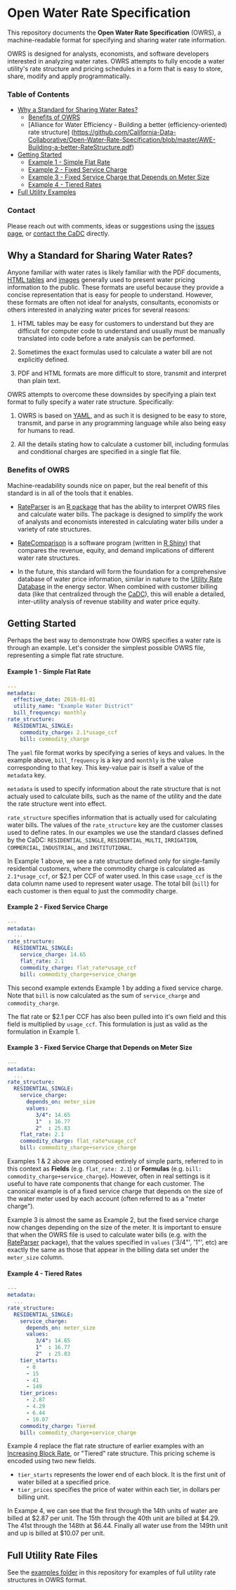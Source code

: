 
# Open Water Rate Specification

This repository documents the **Open Water Rate Specification** (OWRS), a machine-readable format for specifying and sharing water rate information. 

OWRS is designed for analysts, economists, and software developers interested in analyzing water rates. OWRS attempts to fully encode a water utility's rate structure and pricing schedules in a form that is easy to store, share, modify and apply programmatically. 

### Table of Contents

* [Why a Standard for Sharing Water Rates?](#why)
   - [Benefits of OWRS](#benefits)
   - [Alliance for Water Efficiency - Building a better (efficiency-oriented) rate structure] (https://github.com/California-Data-Collaborative/Open-Water-Rate-Specification/blob/master/AWE-Building-a-better-RateStructure.pdf)
* [Getting Started](#getting-started)
   - [Example 1 - Simple Flat Rate](#example1)
   - [Example 2 - Fixed Service Charge](#example2)
   - [Example 3 - Fixed Service Charge that Depends on Meter Size ](#example3)
   - [Example 4 - Tiered Rates](#example4)
* [Full Utility Examples](#utility-examples)

### Contact

Please reach out with comments, ideas or suggestions using the [issues page](https://github.com/California-Data-Collaborative/Open-Water-Rate-Specification/issues), or [contact the CaDC](http://californiadatacollaborative.com/join-us/) directly.

## <a name="why"></a>Why a Standard for Sharing Water Rates?

Anyone familiar with water rates is likely familiar with the PDF documents, [HTML tables](https://www.smgov.net/Departments/PublicWorks/ContentWater.aspx?id=7743) and [images](https://www.mnwd.com/waterandwastewaterrates/) generally used to present water pricing information to the public. These formats are useful because they provide a concise representation that is easy for people to understand. However, these formats are often not ideal for analysts, consultants, economists or others interested in analyzing water prices for several reasons:

1. HTML tables may be easy for customers to understand but they are difficult for computer code to understand and usually must be manually translated into code before a rate analysis can be performed.

2. Sometimes the exact formulas used to calculate a water bill are not explicitly defined.

3. PDF and HTML formats are more difficult to store, transmit and interpret than plain text.

OWRS attempts to overcome these downsides by specifying a plain text format to fully specify a water rate structure. Specifically: 

1. OWRS is based on [YAML](http://yaml.org/), and as such it is designed to be easy to store, transmit, and parse in any programming language while also being easy for humans to read.

2. All the details stating how to calculate a customer bill, including formulas and conditional charges are specified in a single flat file.

### <a name="benefits"></a>Benefits of OWRS

Machine-readability sounds nice on paper, but the real benefit of this standard is in all of the tools that it enables.

* [RateParser](https://github.com/California-Data-Collaborative/RateParser) is an [R package](https://www.r-project.org/about.html) that has the ability to interpret OWRS files and calculate water bills. The package is designed to simplify the work of analysts and economists interested in calculating water bills under a variety of rate structures.

* [RateComparison](https://github.com/California-Data-Collaborative/RateComparison) is a software program (written in [R Shiny](http://shiny.rstudio.com/)) that compares the revenue, equity, and demand implications of different water rate structures.

* In the future, this standard will form the foundation for a comprehensive database of water price information, similar in nature to the [Utility Rate Database](http://en.openei.org/wiki/Utility_Rate_Database) in the energy sector. When combined with customer billing data (like that centralized through the [CaDC](http://californiadatacollaborative.com/)), this will enable a detailed, inter-utility analysis of revenue stability and water price equity.

## <a name="getting-started"></a>Getting Started

Perhaps the best way to demonstrate how OWRS specifies a water rate is through an example. Let's consider the simplest possible OWRS file, representing a simple flat rate structure.

#### <a name="example1"></a>Example 1 - Simple Flat Rate
```yaml
---
metadata:
  effective_date: 2016-01-01
  utility_name: "Example Water District"
  bill_frequency: monthly
rate_structure:
  RESIDENTIAL_SINGLE:
    commodity_charge: 2.1*usage_ccf
    bill: commodity_charge
```

The `yaml` file format works by specifying a series of keys and values. In the example above, `bill_frequency` is a key and `monthly` is the value corresponding to that key. This key-value pair is itself a value of the `metadata` key.

`metadata` is used to specify information about the rate structure that is not actualy used to calculate bills, such as the name of the utility and the date the rate structure went into effect.

`rate_structure` specifies information that is actually used for calculating water bills. The values of the `rate_structure` key are the customer classes used to define rates. In our examples we use the standard classes defined by the CaDC: `RESIDENTIAL_SINGLE`, `RESIDENTIAL_MULTI`, `IRRIGATION`, `COMMERCIAL`, `INDUSTRIAL`, and `INSTITUTIONAL`.

In Example 1 above, we see a rate structure defined only for single-family residential customers, where the commodity charge is calculated as `2.1*usage_ccf`, or $2.1 per CCF of water used. In this case `usage_ccf` is the data column name used to represent water usage. The total bill (`bill`) for each customer is then equal to just the commodity charge.

#### <a name="example2"></a>Example 2 - Fixed Service Charge
```yaml
---
metadata:
  ...
rate_structure:
  RESIDENTIAL_SINGLE:
    service_charge: 14.65
    flat_rate: 2.1
    commodity_charge: flat_rate*usage_ccf
    bill: commodity_charge+service_charge
```

This second example extends Example 1 by adding a fixed service charge. Note that `bill` is now calculated as the sum of `service_charge` and `commodity_charge`. 

The flat rate or $2.1 per CCF has also been pulled into it's own field and this field is multiplied by `usage_ccf`. This formulation is just as valid as the formulation in Example 1.

#### <a name="example3"></a>Example 3 - Fixed Service Charge that Depends on Meter Size 
```yaml
---
metadata:
  ...
rate_structure:
  RESIDENTIAL_SINGLE:
    service_charge:
      depends_on: meter_size
      values:
         3/4": 14.65
         1"  : 16.77
         2"  : 25.83
    flat_rate: 2.1
    commodity_charge: flat_rate*usage_ccf
    bill: commodity_charge+service_charge
```

Examples 1 & 2 above are composed entirely of simple parts, referred to in this context as **Fields** (e.g. `flat_rate: 2.1`) or **Formulas** (e.g. `bill: commodity_charge+service_charge`). However, often in real settings is it useful to have rate components that change for each customer. The canonical example is of a fixed service charge that depends on the size of the water meter used by each account (often referred to as a "meter charge").

Example 3 is almost the same as Example 2, but the fixed service charge now changes depending on the size of the meter. It is important to ensure that when the OWRS file is used to calculate water bills (e.g. with the [RateParser](https://github.com/California-Data-Collaborative/RateParser) package), that the values specified in `values` ('3/4"', '1"', etc) are exactly the same as those that appear in the billing data set under the `meter_size` column.

#### <a name="example4"></a>Example 4 - Tiered Rates 
```yaml
---
metadata:
  ...
rate_structure:
  RESIDENTIAL_SINGLE:
    service_charge:
      depends_on: meter_size
      values:
         3/4": 14.65
         1"  : 16.77
         2"  : 25.83
    tier_starts:
      - 0
      - 15
      - 41
      - 149
    tier_prices:
      - 2.87
      - 4.29
      - 6.44
      - 10.07
    commodity_charge: Tiered
    bill: commodity_charge+service_charge
```

Example 4 replace the flat rate structure of earlier examples with an [Increasing Block Rate](http://www.allianceforwaterefficiency.org/1Column.aspx?id=712), or "Tiered" rate structure. This pricing scheme is encoded using two new fields.
* `tier_starts` represents the lower end of each block. It is the first unit of water billed at a specified price.
* `tier_prices` specifies the price of water within each tier, in dollars per billing unit.

In Exampe 4, we can see that the first through the 14th units of water are billed at $2.87 per unit. The 15th through the 40th unit are billed at $4.29. The 41st through the 148th at $6.44. Finally all water use from the 149th unit and up is billed at $10.07 per unit.

## <a name="utility-examples"></a>Full Utility Rate Files

See the [examples folder](https://github.com/California-Data-Collaborative/Open-Water-Rate-Specification/tree/master/examples) in this repository for examples of full utility rate structures in OWRS format.
